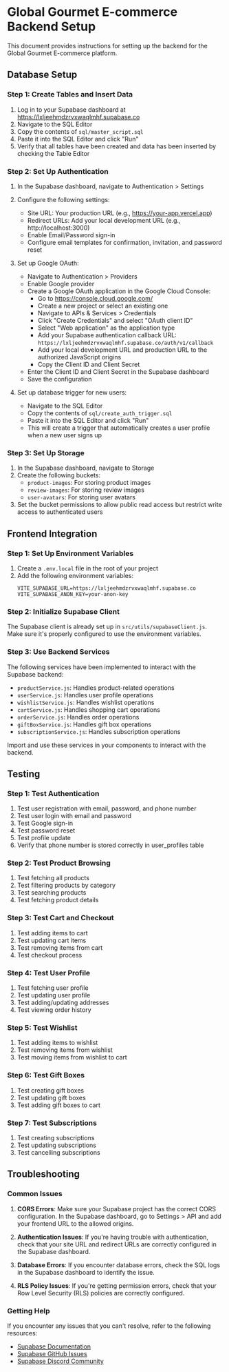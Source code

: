 # Global Gourmet E-commerce Backend Setup

This document provides instructions for setting up the backend for the Global Gourmet E-commerce platform.

## Database Setup

### Step 1: Create Tables and Insert Data

1. Log in to your Supabase dashboard at https://lxljeehmdzrvxwaqlmhf.supabase.co
2. Navigate to the SQL Editor
3. Copy the contents of `sql/master_script.sql`
4. Paste it into the SQL Editor and click "Run"
5. Verify that all tables have been created and data has been inserted by checking the Table Editor

### Step 2: Set Up Authentication

1. In the Supabase dashboard, navigate to Authentication > Settings
2. Configure the following settings:
   - Site URL: Your production URL (e.g., https://your-app.vercel.app)
   - Redirect URLs: Add your local development URL (e.g., http://localhost:3000)
   - Enable Email/Password sign-in
   - Configure email templates for confirmation, invitation, and password reset

3. Set up Google OAuth:
   - Navigate to Authentication > Providers
   - Enable Google provider
   - Create a Google OAuth application in the Google Cloud Console:
     - Go to https://console.cloud.google.com/
     - Create a new project or select an existing one
     - Navigate to APIs & Services > Credentials
     - Click "Create Credentials" and select "OAuth client ID"
     - Select "Web application" as the application type
     - Add your Supabase authentication callback URL: `https://lxljeehmdzrvxwaqlmhf.supabase.co/auth/v1/callback`
     - Add your local development URL and production URL to the authorized JavaScript origins
     - Copy the Client ID and Client Secret
   - Enter the Client ID and Client Secret in the Supabase dashboard
   - Save the configuration

4. Set up database trigger for new users:
   - Navigate to the SQL Editor
   - Copy the contents of `sql/create_auth_trigger.sql`
   - Paste it into the SQL Editor and click "Run"
   - This will create a trigger that automatically creates a user profile when a new user signs up

### Step 3: Set Up Storage

1. In the Supabase dashboard, navigate to Storage
2. Create the following buckets:
   - `product-images`: For storing product images
   - `review-images`: For storing review images
   - `user-avatars`: For storing user avatars
3. Set the bucket permissions to allow public read access but restrict write access to authenticated users

## Frontend Integration

### Step 1: Set Up Environment Variables

1. Create a `.env.local` file in the root of your project
2. Add the following environment variables:
   ```
   VITE_SUPABASE_URL=https://lxljeehmdzrvxwaqlmhf.supabase.co
   VITE_SUPABASE_ANON_KEY=your-anon-key
   ```

### Step 2: Initialize Supabase Client

The Supabase client is already set up in `src/utils/supabaseClient.js`. Make sure it's properly configured to use the environment variables.

### Step 3: Use Backend Services

The following services have been implemented to interact with the Supabase backend:

- `productService.js`: Handles product-related operations
- `userService.js`: Handles user profile operations
- `wishlistService.js`: Handles wishlist operations
- `cartService.js`: Handles shopping cart operations
- `orderService.js`: Handles order operations
- `giftBoxService.js`: Handles gift box operations
- `subscriptionService.js`: Handles subscription operations

Import and use these services in your components to interact with the backend.

## Testing

### Step 1: Test Authentication

1. Test user registration with email, password, and phone number
2. Test user login with email and password
3. Test Google sign-in
4. Test password reset
5. Test profile update
6. Verify that phone number is stored correctly in user_profiles table

### Step 2: Test Product Browsing

1. Test fetching all products
2. Test filtering products by category
3. Test searching products
4. Test fetching product details

### Step 3: Test Cart and Checkout

1. Test adding items to cart
2. Test updating cart items
3. Test removing items from cart
4. Test checkout process

### Step 4: Test User Profile

1. Test fetching user profile
2. Test updating user profile
3. Test adding/updating addresses
4. Test viewing order history

### Step 5: Test Wishlist

1. Test adding items to wishlist
2. Test removing items from wishlist
3. Test moving items from wishlist to cart

### Step 6: Test Gift Boxes

1. Test creating gift boxes
2. Test updating gift boxes
3. Test adding gift boxes to cart

### Step 7: Test Subscriptions

1. Test creating subscriptions
2. Test updating subscriptions
3. Test cancelling subscriptions

## Troubleshooting

### Common Issues

1. **CORS Errors**: Make sure your Supabase project has the correct CORS configuration. In the Supabase dashboard, go to Settings > API and add your frontend URL to the allowed origins.

2. **Authentication Issues**: If you're having trouble with authentication, check that your site URL and redirect URLs are correctly configured in the Supabase dashboard.

3. **Database Errors**: If you encounter database errors, check the SQL logs in the Supabase dashboard to identify the issue.

4. **RLS Policy Issues**: If you're getting permission errors, check that your Row Level Security (RLS) policies are correctly configured.

### Getting Help

If you encounter any issues that you can't resolve, refer to the following resources:

- [Supabase Documentation](https://supabase.io/docs)
- [Supabase GitHub Issues](https://github.com/supabase/supabase/issues)
- [Supabase Discord Community](https://discord.supabase.com)
